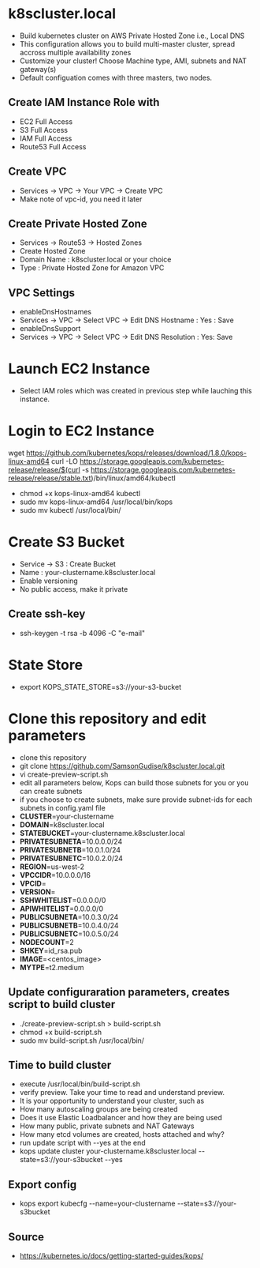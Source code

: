 # k8scluster.local
* Build kubernetes cluster on AWS Private Hosted Zone  i.e., Local DNS 
* This configuration allows you to build multi-master cluster, spread accross multiple availability zones
* Customize your cluster! Choose Machine type, AMI, subnets and NAT gateway(s)
* Default configuation comes with three masters, two nodes.

## Create IAM Instance Role with
* EC2 Full Access
* S3 Full Access
* IAM Full Access 
* Route53 Full Access

##  Create VPC
*  Services -> VPC -> Your VPC -> Create VPC
*  Make note of vpc-id, you need it later

## Create Private Hosted Zone
* Services ->  Route53 -> Hosted Zones
* Create Hosted Zone 
*	Domain Name : k8scluster.local or your choice
*	Type : Private Hosted Zone for Amazon VPC
##  VPC Settings 
* enableDnsHostnames
*	 Services -> VPC -> Select VPC -> Edit DNS Hostname : Yes : Save
* enableDnsSupport
*	 Services -> VPC -> Select VPC -> Edit DNS Resolution : Yes: Save
#  Launch EC2 Instance 
*  Select IAM roles which was created in previous step while lauching this instance. 
#  Login to EC2 Instance 
wget https://github.com/kubernetes/kops/releases/download/1.8.0/kops-linux-amd64
curl -LO https://storage.googleapis.com/kubernetes-release/release/$(curl -s https://storage.googleapis.com/kubernetes-release/release/stable.txt)/bin/linux/amd64/kubectl
* chmod +x kops-linux-amd64 kubectl
* sudo mv kops-linux-amd64 /usr/local/bin/kops
* sudo mv kubectl /usr/local/bin/
# Create S3 Bucket 
* Service -> S3 : Create Bucket 
*  Name : your-clustername.k8scluster.local 
*  Enable versioning 
*  No public access, make it private  

## Create ssh-key
* ssh-keygen -t rsa -b 4096 -C "e-mail"

# State Store 
* export KOPS_STATE_STORE=s3://your-s3-bucket
# Clone this repository and edit parameters 
* clone this repository
* git clone https://github.com/SamsonGudise/k8scluster.local.git
* vi create-preview-script.sh 
*  edit  all parameters below,  Kops can build those subnets for you or you can create subnets 
*  if you choose to create subnets, make sure provide subnet-ids for each  subnets in config.yaml file 
* __CLUSTER__=your-clustername
* __DOMAIN__=k8scluster.local
* __STATEBUCKET__=your-clustername.k8scluster.local
* __PRIVATESUBNETA__=10.0.0.0/24
* __PRIVATESUBNETB__=10.0.1.0/24
* __PRIVATESUBNETC__=10.0.2.0/24
* __REGION__=us-west-2
* __VPCCIDR__=10.0.0.0/16
* __VPCID__=
* __VERSION__=
* __SSHWHITELIST__=0.0.0.0/0
* __APIWHITELIST__=0.0.0.0/0
* __PUBLICSUBNETA__=10.0.3.0/24
* __PUBLICSUBNETB__=10.0.4.0/24
* __PUBLICSUBNETC__=10.0.5.0/24
* __NODECOUNT__=2
*  __SHKEY__=id_rsa.pub
* __IMAGE__=<centos_image>
* __MYTPE__=t2.medium
## Update configuraration parameters,  creates script to build cluster
*  ./create-preview-script.sh >  build-script.sh
*  chmod +x build-script.sh
*  sudo mv build-script.sh /usr/local/bin/
## Time to build cluster 
* execute  /usr/local/bin/build-script.sh
* verify preview.  Take your time to read and understand preview.
* It is your opportunity to understand your cluster, such as
* How many autoscaling groups are being created
* Does it use Elastic Loadbalancer and how they are being used
* How many public, private subnets and NAT Gateways
* How many etcd volumes are created, hosts attached and why?  
* run update script with --yes at the end
* kops update cluster your-clustername.k8scluster.local --state=s3://your-s3bucket --yes
## Export config 
* kops export kubecfg --name=your-clustername --state=s3://your-s3bucket
## Source 

* https://kubernetes.io/docs/getting-started-guides/kops/
